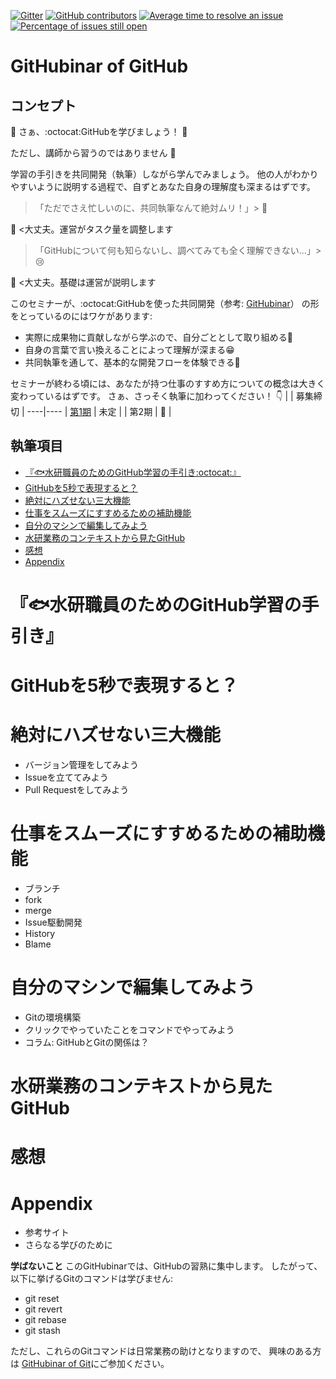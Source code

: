 [![Gitter](https://badges.gitter.im/fra-dev-ops-bu/community.svg)](https://gitter.im/fra-dev-ops-bu/community?utm_source=badge&utm_medium=badge&utm_campaign=pr-badge)
[![GitHub contributors](https://img.shields.io/github/contributors/fra-dev-ops-bu/githubinar_github.svg)](https://GitHub.com/fra-dev-ops-bu/githubinar_github/graphs/contributors/)
[![Average time to resolve an issue](http://isitmaintained.com/badge/resolution/fra-dev-ops-bu/githubinar_github.svg)](http://isitmaintained.com/project/fra-dev-ops-bu/githubinar_github "Average time to resolve an issue")
[![Percentage of issues still open](http://isitmaintained.com/badge/open/fra-dev-ops-bu/githubinar_github.svg)](http://isitmaintained.com/project/fra-dev-ops-bu/githubinar_github "Percentage of issues still open")


# GitHubinar of GitHub

## コンセプト
:tada: さぁ、:octocat:GitHubを学びましょう！ :tada:

ただし、講師から習うのではありません :no_good:

学習の手引きを共同開発（執筆）しながら学んでみましょう。
他の人がわかりやすいように説明する過程で、自ずとあなた自身の理解度も深まるはずです。


> 「ただでさえ忙しいのに、共同執筆なんて絶対ムリ！」> :exploding_head: 

:man_dancing: <大丈夫。運営がタスク量を調整します


> 「GitHubについて何も知らないし、調べてみても全く理解できない...」> :cry:

:man_dancing: <大丈夫。基礎は運営が説明します

このセミナーが、:octocat:GitHubを使った共同開発（参考: [GitHubinar](https://scrapbox.io/fra-dev-ops-bu/GitHubinar)）
の形をとっているのにはワケがあります:

- 実際に成果物に貢献しながら学ぶので、自分ごととして取り組める:slightly_smiling_face:
- 自身の言葉で言い換えることによって理解が深まる:grin:
- 共同執筆を通して、基本的な開発フローを体験できる:star_struck:

セミナーが終わる頃には、あなたが持つ仕事のすすめ方についての概念は大きく変わっているはずです。
さぁ、さっそく執筆に加わってください！ :point_down:
|  | 募集締切 |
----|---- 
| [第1期](https://github.com/fra-dev-ops-bu/githubinar_github/issues/6) | 未定 |
| 第2期 | :construction: |

<!-- START doctoc generated TOC please keep comment here to allow auto update -->
<!-- DON'T EDIT THIS SECTION, INSTEAD RE-RUN doctoc TO UPDATE -->
## 執筆項目

- [『:fish:水研職員のためのGitHub学習の手引き:octocat:』](#%E3%80%8Efish%E6%B0%B4%E7%A0%94%E8%81%B7%E5%93%A1%E3%81%AE%E3%81%9F%E3%82%81%E3%81%AEgithub%E5%AD%A6%E7%BF%92%E3%81%AE%E6%89%8B%E5%BC%95%E3%81%8Doctocat%E3%80%8F)
- [GitHubを5秒で表現すると？](#github%E3%82%925%E7%A7%92%E3%81%A7%E8%A1%A8%E7%8F%BE%E3%81%99%E3%82%8B%E3%81%A8)
- [絶対にハズせない三大機能](#%E7%B5%B6%E5%AF%BE%E3%81%AB%E3%83%8F%E3%82%BA%E3%81%9B%E3%81%AA%E3%81%84%E4%B8%89%E5%A4%A7%E6%A9%9F%E8%83%BD)
- [仕事をスムーズにすすめるための補助機能](#%E4%BB%95%E4%BA%8B%E3%82%92%E3%82%B9%E3%83%A0%E3%83%BC%E3%82%BA%E3%81%AB%E3%81%99%E3%81%99%E3%82%81%E3%82%8B%E3%81%9F%E3%82%81%E3%81%AE%E8%A3%9C%E5%8A%A9%E6%A9%9F%E8%83%BD)
- [自分のマシンで編集してみよう](#%E8%87%AA%E5%88%86%E3%81%AE%E3%83%9E%E3%82%B7%E3%83%B3%E3%81%A7%E7%B7%A8%E9%9B%86%E3%81%97%E3%81%A6%E3%81%BF%E3%82%88%E3%81%86)
- [水研業務のコンテキストから見たGitHub](#%E6%B0%B4%E7%A0%94%E6%A5%AD%E5%8B%99%E3%81%AE%E3%82%B3%E3%83%B3%E3%83%86%E3%82%AD%E3%82%B9%E3%83%88%E3%81%8B%E3%82%89%E8%A6%8B%E3%81%9Fgithub)
- [感想](#%E6%84%9F%E6%83%B3)
- [Appendix](#appendix)

<!-- END doctoc generated TOC please keep comment here to allow auto update -->

# 『:fish:水研職員のためのGitHub学習の手引き』

# GitHubを5秒で表現すると？
# 絶対にハズせない三大機能
  - バージョン管理をしてみよう
  - Issueを立ててみよう
  - Pull Requestをしてみよう
# 仕事をスムーズにすすめるための補助機能
  - ブランチ
  - fork
  - merge
  - Issue駆動開発
  - History
  - Blame
# 自分のマシンで編集してみよう
  - Gitの環境構築
  - クリックでやっていたことをコマンドでやってみよう
  - コラム: GitHubとGitの関係は？ 
# 水研業務のコンテキストから見たGitHub
# 感想
# Appendix
  - 参考サイト
  - さらなる学びのために

**学ばないこと**
このGitHubinarでは、GitHubの習熟に集中します。
したがって、以下に挙げるGitのコマンドは学びません:
- git reset
- git revert
- git rebase
- git stash

ただし、これらのGitコマンドは日常業務の助けとなりますので、
興味のある方は [GitHubinar of Git](https://github.com/fra-dev-ops-bu/githubinar_git)にご参加ください。
